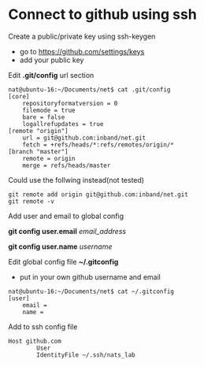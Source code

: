 # Connect to github using ssh 

Create a public/private key using ssh-keygen

 - go to https://github.com/settings/keys
 - add your public key

Edit **.git/config** url section 

```
nat@ubuntu-16:~/Documents/net$ cat .git/config 
[core]
	repositoryformatversion = 0
	filemode = true
	bare = false
	logallrefupdates = true
[remote "origin"]
	url = git@github.com:inband/net.git
	fetch = +refs/heads/*:refs/remotes/origin/*
[branch "master"]
	remote = origin
	merge = refs/heads/master

```
Could use the follwing instead(not tested)

```
git remote add origin git@github.com:inband/net.git
git remote -v
```


Add user and email to global config

**git config user.email** *email_address* 

**git config user.name** *username* 


Edit global config file **~/.gitconfig**
 - put in your own github username and email  

```
nat@ubuntu-16:~/Documents/net$ cat ~/.gitconfig 
[user]
	email = 
	name = 

```

Add to ssh config file 

```
Host github.com
        User 
        IdentityFile ~/.ssh/nats_lab
```

